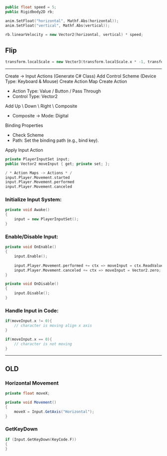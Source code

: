 
```cpp
public float speed = 5;  
public Rigidbody2D rb;

anim.SetFloat("horizontal", Mathf.Abs(horizontal));  
anim.SetFloat("vertical", Mathf.Abs(vertical));
  
rb.linearVelocity = new Vector2(horizontal, vertical) * speed;
```


## Flip

```cpp
transform.localScale = new Vector3(transform.localScale.x * -1, transform.localScale.y, transform.localScale.z);
```

---

Create -> Input Actions (Generate C# Class)
Add Control Scheme (Device Type: Keyboard & Mouse)
Create Action Map
Create Action
- Action Type: Value / Button / Pass Through
- Control Type: Vector2

Add Up \ Down \ Right \ Composite
- Composite -> Mode: Digital

Binding Properties
 - Check Scheme
 - Path: Set the binding path (e.g., bind key).

Apply Input Action

```cpp
private PlayerInputSet input;
public Vector2 moveInput { get; private set; };
```



```cpp
/ * Action Maps -> Actions * /
input.Player.Movement.started
input.Player.Movement.performed
input.Player.Movement.canceled
```

### Initialize Input System:
```cpp
private void Awake()  
{  
	input = new PlayerInputSet();  
}
```

### Enable/Disable Input:
```cpp
private void OnEnable()  
{  
    input.Enable();
    
    input.Player.Movement.performed += ctx => moveInput = ctx.ReadValue<Vector2>();  
	input.Player.Movement.canceled += ctx => moveInput = Vector2.zero;
}
```

```cpp
private void OnDisable()  
{  
    input.Disable();  
}
```

### Handle Input in Code:
```cpp
if(moveInput.x != 0){
	// character is moving align x axis
}

if(moveInput.x == 0){
	// character is not moving
}
```


---

## OLD
### Horizontal Movement

```csharp
private float moveX;

private void Movement()  
{  
    moveX = Input.GetAxis("Horizontal");  
}

```


### GetKeyDown
```cpp
if (Input.GetKeyDown(KeyCode.F))  
{  
}
```